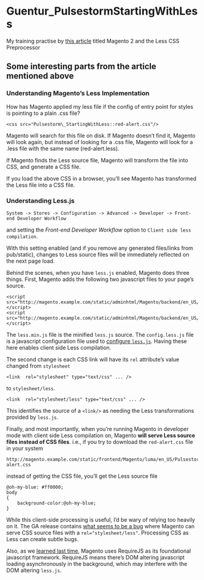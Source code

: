 # Guentur_PulsestormStartingWithLess
My training practise by [this article](https://alanstorm.com/magento_2_less_css/) 
titled Magento 2 and the Less CSS Preprocessor

## Some interesting parts from the article mentioned above

### Understanding Magento’s Less Implementation
How has Magento applied my less file if the config of entry point for styles is pointing to a plain .css file?
```
<css src="Pulsestorm\_StartingWithLess::red-alert.css"/>
```
Magento will search for this file on disk. 
If Magento doesn’t find it, Magento will look again, 
but instead of looking for a .css file, 
Magento will look for a .less file with the same name (red-alert.less). 

If Magento finds the Less source file, Magento will transform the file into CSS, and generate a CSS file. 

If you load the above CSS in a browser, you’ll see Magento has transformed the Less file into a CSS file.

### Understanding Less.js
```
System -> Stores -> Configuration -> Advanced -> Developer -> Front-end Developer Workflow 
```
and setting the _Front-end Developer Workflow_ option to `Client side less compilation`.

With this setting enabled (and if you remove any generated files/links from pub/static), 
changes to Less source files will be immediately reflected on the next page load.

Behind the scenes, when you have `less.js` enabled, Magento does three things. First, 
Magento adds the following two javascript files to your page’s source.
```
<script src="http://magento.example.com/static/adminhtml/Magento/backend/en_US/less/config.less.js"></script>
<script src="http://magento.example.com/static/adminhtml/Magento/backend/en_US/less/less.min.js"></script>
```

The `less.min.js` file is the minified `less.js` source. 
The `config.less.js` file is a javascript configuration file used to [configure `less.js`](http://lesscss.org/#using-less-configuration). 
Having these here enables client side Less compilation.

The second change is each CSS link will have its `rel` attribute’s value changed from `stylesheet`

```
<link  rel="stylesheet" type="text/css" ... />
```

to `stylesheet/less`.

```
<link  rel="stylesheet/less" type="text/css" ... />
```

This identifies the source of a `<link/>` as needing the Less transformations provided by `less.js`.

Finally, and most importantly, when you’re running Magento in developer mode with client side Less compilation on, 
Magento **will serve Less source files instead of CSS files**. 
i.e., if you try to download the `red-alert.css` file in your system

```
http://magento.example.com/static/frontend/Magento/luma/en_US/Pulsestorm_StartingWithLess/red-alert.css
```

instead of getting the CSS file, you’ll get the Less source file

```
@oh-my-blue: #ff0000;
body
{
    background-color:@oh-my-blue;
} 
```
While this client-side processing is useful, I’d be wary of relying too heavily on it. 
The GA release contains [what seems to be a bug](https://github.com/magento/magento2/issues/3293) 
where Magento can serve CSS source files with a `rel="stylesheet/less"`. 
Processing CSS as Less can create subtle bugs. 

Also, as we [learned last time](http://alanstorm.com/magento_2_and_requirejs), 
Magento uses RequireJS as its foundational javascript framework. 
RequireJS means there’s DOM altering javascript loading asynchronously in the background, 
which may interfere with the DOM altering `less.js`.
